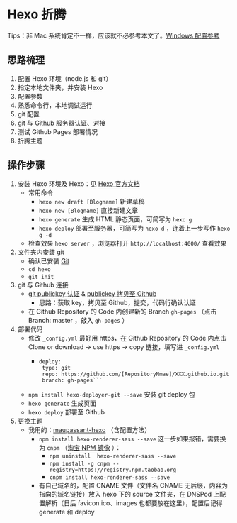 # Hexo 折腾

Tips：非 Mac 系统肯定不一样，应该就不必参考本文了。[Windows 配置参考](https://github.com/jerry011235/hexoblog/blob/master/source/_posts/windows%E4%B8%8B%E6%90%AD%E5%BB%BAhexo%E5%8D%9A%E5%AE%A2%E5%B9%B6%E5%B0%86%E5%85%B6%E9%83%A8%E7%BD%B2%E5%88%B0GitCafe%E5%92%8CGithub%E7%BB%88%E6%9E%81%E6%95%99%E7%A8%8B.md)

## 思路梳理

1. 配置 Hexo 环境（node.js 和 git）
2. 指定本地文件夹，并安装 Hexo
3. 配置参数
4. 熟悉命令行，本地调试运行
5. git 配置
6. git 与 Github 服务器认证、对接
7. 测试 Github Pages 部署情况
8. 折腾主题

## 操作步骤

1. 安装 Hexo 环境及 Hexo：见 [Hexo 官方文档](https://hexo.io/docs/)
   - 常用命令
     - ```hexo new draft [Blogname]``` 新建草稿
     - ```hexo new [Blogname]``` 直接新建文章
     - ```hexo generate``` 生成 HTML 静态页面，可简写为 ```hexo g```
     - ```hexo deploy```  部署至服务器，可简写为 ```hexo d``` ，连着上一步写作 ```hexo g -d``` 
   - 检查效果 ```hexo server``` ，浏览器打开 ```http://localhost:4000/```  查看效果
2. 文件夹内安装 git
   - 确认已安装 [Git](https://git-scm.com/)
   - ```cd hexo```
   - ```git init``` 
3. git 与 Github 连接
   - [git publickey 认证](http://stackoverflow.com/questions/2643502/git-permission-denied-publickey) & [publickey 拷贝至 Github](https://github.com/ResetSpacetime/zhaochuanyang.github.io/settings/keys) 
     - 思路：获取 key，拷贝至 Github，提交，代码行确认认证
   - 在  Github Repository 的 Code 内创建新的 Branch  ```gh-pages```  （点击 Branch: master ，敲入 ```gh-pages``` ）
4. 部署代码
   - 修改 ```_config.yml```  最好用 https，在  Github Repository 的 Code 内点击 Clone or download -> use https -> copy 链接，填写进 ```_config.yml``` 
     - ```
       deploy:
       	type: git
       	repo: https://github.com/[RepositoryNmae]/XXX.github.io.git
       	branch: gh-pages```
   - ```npm install hexo-deployer-git --save```  安装 git deploy 包
   - ```hexo generate```  生成页面
   - ```hexo deploy``` 部署至 Github
5. 更换主题
   - 我用的：[maupassant-hexo](https://github.com/tufu9441/maupassant-hexo) （含配置方法）
     - ```npm install hexo-renderer-sass --save```  这一步如果报错，需要换为 ```cnpm``` （[淘宝 NPM 镜像](https://npm.taobao.org/) ）：
       - ```npm uninstall  hexo-renderer-sass --save``` 
       - ```npm install -g cnpm --registry=https://registry.npm.taobao.org``` 
       - ```cnpm install hexo-renderer-sass --save``` 
     - 有自己域名的，配置 CNAME 文件（文件名 CNAME 无后缀，内容为指向的域名链接）放入 hexo 下的 source 文件夹，在 DNSPod 上配置解析（日后 favicon.ico、images 也都要放在这里），配置后记得 generate 和 deploy
